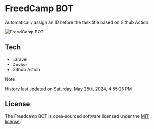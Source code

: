 # FreedCamp BOT

Automatically assign an ID before the task title based on Github Action.

![FreedCamp BOT](https://repository-images.githubusercontent.com/737932867/7d34798b-2680-471c-b089-a78a718d3d6a)

## Tech

- Laravel
- Docker
- Github Action

> [!NOTE]  
> History last updated on Saturday, May 25th, 2024, 4:55:28 PM

## License

The Freedcamp BOT is open-sourced software licensed under the [MIT license](https://opensource.org/licenses/MIT).
